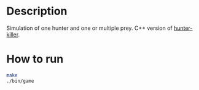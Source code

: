 # Description
Simulation of one hunter and one or multiple prey. C++ version of [hunter-killer](https://github.com/maxboro/hunter-killer).
# How to run
```bash
make
./bin/game

```